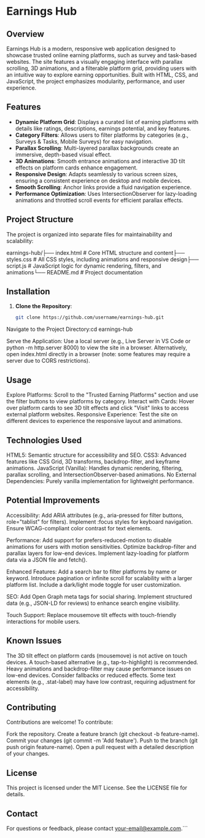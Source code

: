 # Earnings Hub

## Overview
Earnings Hub is a modern, responsive web application designed to showcase trusted online earning platforms, such as survey and task-based websites. The site features a visually engaging interface with parallax scrolling, 3D animations, and a filterable platform grid, providing users with an intuitive way to explore earning opportunities. Built with HTML, CSS, and JavaScript, the project emphasizes modularity, performance, and user experience.

## Features
- **Dynamic Platform Grid**: Displays a curated list of earning platforms with details like ratings, descriptions, earnings potential, and key features.
- **Category Filters**: Allows users to filter platforms by categories (e.g., Surveys & Tasks, Mobile Surveys) for easy navigation.
- **Parallax Scrolling**: Multi-layered parallax backgrounds create an immersive, depth-based visual effect.
- **3D Animations**: Smooth entrance animations and interactive 3D tilt effects on platform cards enhance engagement.
- **Responsive Design**: Adapts seamlessly to various screen sizes, ensuring a consistent experience on desktop and mobile devices.
- **Smooth Scrolling**: Anchor links provide a fluid navigation experience.
- **Performance Optimization**: Uses IntersectionObserver for lazy-loading animations and throttled scroll events for efficient parallax effects.

## Project Structure
The project is organized into separate files for maintainability and scalability:

earnings-hub/├── index.html         # Core HTML structure and content├── styles.css        # All CSS styles, including animations and responsive design├── script.js         # JavaScript logic for dynamic rendering, filters, and animations└── README.md         # Project documentation

## Installation
1. **Clone the Repository**:
   ```bash
   git clone https://github.com/username/earnings-hub.git


Navigate to the Project Directory:cd earnings-hub


Serve the Application:
Use a local server (e.g., Live Server in VS Code or python -m http.server 8000) to view the site in a browser.
Alternatively, open index.html directly in a browser (note: some features may require a server due to CORS restrictions).



## Usage

Explore Platforms: Scroll to the "Trusted Earning Platforms" section and use the filter buttons to view platforms by category.
Interact with Cards: Hover over platform cards to see 3D tilt effects and click "Visit" links to access external platform websites.
Responsive Experience: Test the site on different devices to experience the responsive layout and animations.

## Technologies Used

HTML5: Semantic structure for accessibility and SEO.
CSS3: Advanced features like CSS Grid, 3D transforms, backdrop-filter, and keyframe animations.
JavaScript (Vanilla): Handles dynamic rendering, filtering, parallax scrolling, and IntersectionObserver-based animations.
No External Dependencies: Purely vanilla implementation for lightweight performance.

## Potential Improvements

Accessibility:
Add ARIA attributes (e.g., aria-pressed for filter buttons, role="tablist" for filters).
Implement :focus styles for keyboard navigation.
Ensure WCAG-compliant color contrast for text elements.


Performance:
Add support for prefers-reduced-motion to disable animations for users with motion sensitivities.
Optimize backdrop-filter and parallax layers for low-end devices.
Implement lazy-loading for platform data via a JSON file and fetch().


Enhanced Features:
Add a search bar to filter platforms by name or keyword.
Introduce pagination or infinite scroll for scalability with a larger platform list.
Include a dark/light mode toggle for user customization.


SEO:
Add Open Graph meta tags for social sharing.
Implement structured data (e.g., JSON-LD for reviews) to enhance search engine visibility.


Touch Support: Replace mousemove tilt effects with touch-friendly interactions for mobile users.

## Known Issues

The 3D tilt effect on platform cards (mousemove) is not active on touch devices. A touch-based alternative (e.g., tap-to-highlight) is recommended.
Heavy animations and backdrop-filter may cause performance issues on low-end devices. Consider fallbacks or reduced effects.
Some text elements (e.g., .stat-label) may have low contrast, requiring adjustment for accessibility.

## Contributing
Contributions are welcome! To contribute:

Fork the repository.
Create a feature branch (git checkout -b feature-name).
Commit your changes (git commit -m 'Add feature').
Push to the branch (git push origin feature-name).
Open a pull request with a detailed description of your changes.

## License
This project is licensed under the MIT License. See the LICENSE file for details.
## Contact
For questions or feedback, please contact your-email@example.com.```
